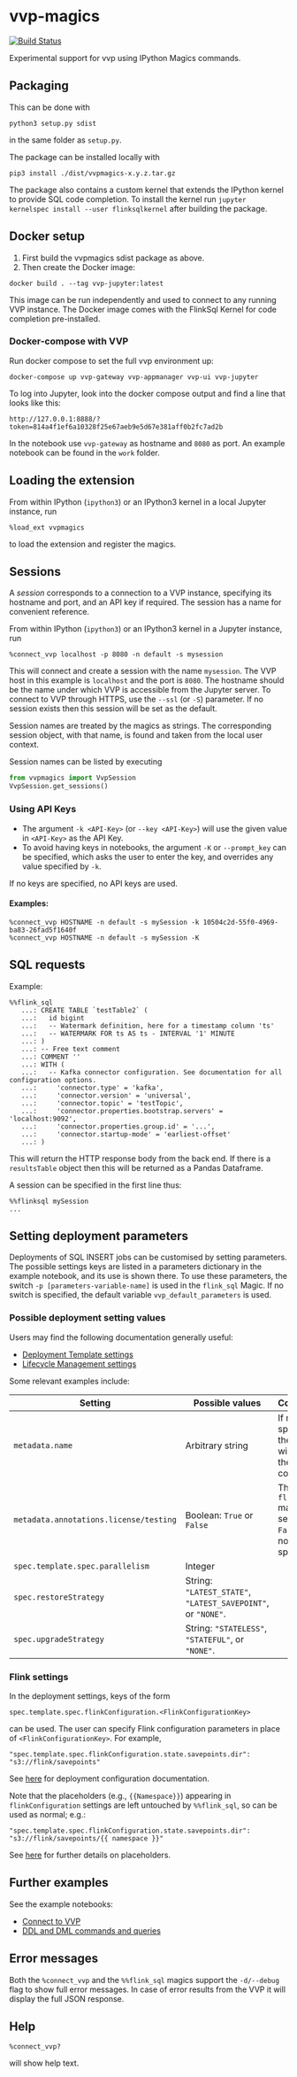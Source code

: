# vvp-magics

[![Build Status](https://travis-ci.com/dataArtisans/vvp-jupyter.svg?token=RGozj1rgTPauwuugxzZx&branch=master)](https://travis-ci.com/dataArtisans/vvp-jupyter)

Experimental support for vvp using IPython Magics commands.

## Packaging

This can be done with
```
python3 setup.py sdist
```
in the same folder as `setup.py`.

The package can be installed locally with 
```
pip3 install ./dist/vvpmagics-x.y.z.tar.gz
```

The package also contains a custom kernel that extends the IPython kernel to provide SQL code completion.
To install the kernel run `jupyter kernelspec install --user flinksqlkernel` after building the package.

## Docker setup

1. First build the vvpmagics sdist package as above.
2. Then create the Docker image:
```
docker build . --tag vvp-jupyter:latest
```
This image can be run independently and used to connect to any running VVP instance.
The Docker image comes with the FlinkSql Kernel for code completion pre-installed.

### Docker-compose with VVP
Run docker compose to set the full vvp environment up:
```
docker-compose up vvp-gateway vvp-appmanager vvp-ui vvp-jupyter
```

To log into Jupyter, look into the docker compose output and find a line that looks like this:
```
http://127.0.0.1:8888/?token=814a4f1ef6a10328f25e67aeb9e5d67e381aff0b2fc7ad2b
```

In the notebook use `vvp-gateway` as hostname and `8080` as port.
An example notebook can be found in the `work` folder.


## Loading the extension

From within IPython (`ipython3`) or an IPython3 kernel in a local Jupyter instance,
run
```
%load_ext vvpmagics
```
to load the extension and register the magics.

## Sessions

A *session* corresponds to a connection to a VVP instance,
specifying its hostname and port,
and an API key if required.
The session has a name for convenient reference.

From within IPython (`ipython3`) or an IPython3 kernel in a Jupyter instance,
run
```
%connect_vvp localhost -p 8080 -n default -s mysession
```
This will connect and create a session with the name `mysession`.
The VVP host in this example is `localhost` and the port is `8080`.
The hostname should be the name under which VVP is accessible from the Jupyter server.
To connect to VVP through HTTPS, use the `--ssl` (or `-S`) parameter.
If no session exists then this session will be set as the default.

Session names are treated by the magics as strings.
The corresponding session object, with that name,
is found and taken from the local user context.

Session names can be listed by executing
```python
from vvpmagics import VvpSession
VvpSession.get_sessions()
```

### Using API Keys

- The argument `-k <API-Key>` (or `--key <API-Key>`) 
  will use the given value in `<API-Key>` as the API Key.
- To avoid having keys in notebooks, 
  the argument `-K` or `--prompt_key` can be specified,
  which asks the user to enter the key,
  and overrides any value specified by `-k`.

If no keys are specified, no API keys are used.

#### Examples:
```
%connect_vvp HOSTNAME -n default -s mySession -k 10504c2d-55f0-4969-ba83-26fad5f1640f
%connect_vvp HOSTNAME -n default -s mySession -K
```


## SQL requests
Example:
```
%%flink_sql 
   ...: CREATE TABLE `testTable2` ( 
   ...:   id bigint 
   ...:   -- Watermark definition, here for a timestamp column 'ts' 
   ...:   -- WATERMARK FOR ts AS ts - INTERVAL '1' MINUTE 
   ...: ) 
   ...: -- Free text comment 
   ...: COMMENT '' 
   ...: WITH ( 
   ...:   -- Kafka connector configuration. See documentation for all configuration options. 
   ...:     'connector.type' = 'kafka', 
   ...:     'connector.version' = 'universal', 
   ...:     'connector.topic' = 'testTopic', 
   ...:     'connector.properties.bootstrap.servers' = 'localhost:9092', 
   ...:     'connector.properties.group.id' = '...', 
   ...:     'connector.startup-mode' = 'earliest-offset' 
   ...: ) 

```
This will return the HTTP response body from the back end.
If there is a `resultsTable` object then this will be returned as a Pandas Dataframe.

A session can be specified in the first line thus:
```
%%flinksql mySession
...
```

## Setting deployment parameters
Deployments of SQL INSERT jobs can be customised by setting parameters.
The possible settings keys are listed in a parameters dictionary in the example notebook,
and its use is shown there.
To use these parameters, the switch `-p [parameters-variable-name]` is used in the `flink_sql` Magic.
If no switch is specified, the default variable `vvp_default_parameters` is used.

### Possible deployment setting values
Users may find the following documentation generally useful:
- [Deployment Template settings](https://docs.ververica.com/user_guide/deployments/deployment_templates.html)
- [Lifecycle Management settings](https://docs.ververica.com/user_guide/lifecycle_management/index.html)

Some relevant examples include:

| Setting                               | Possible values                                               | Comment         | Documentation      |
|---------------------------------------|---------------------------------------------------------------|-----------------|--------------------|
|`metadata.name`                        | Arbitrary string                                              | If not specified, then this will be the cell contents. | |
|`metadata.annotations.license/testing` | Boolean: `True` or `False`                                    | The `flink_sql` magic will set this to `False` if not specified. | |
|`spec.template.spec.parallelism`       | Integer                                                       | | [Link](https://docs.ververica.com/user_guide/deployments/deployment_templates.html#parallelism-number-of-taskmanagers-and-slots) |
|`spec.restoreStrategy`                 | String: `"LATEST_STATE"`, `"LATEST_SAVEPOINT"`, or `"NONE"`.  | | [Link](https://docs.ververica.com/user_guide/lifecycle_management/index.html#restore-strategy) |
|`spec.upgradeStrategy`                 | String: `"STATELESS"`, `"STATEFUL"`, or `"NONE"`.             | | [Link](https://docs.ververica.com/user_guide/lifecycle_management/index.html#upgrade-strategy) |

### Flink settings
In the deployment settings,
keys of the form 
```
spec.template.spec.flinkConfiguration.<FlinkConfigurationKey>
```
can be used.
The user can specify Flink configuration parameters in place of `<FlinkConfigurationKey>`.
For example, 
```
"spec.template.spec.flinkConfiguration.state.savepoints.dir": "s3://flink/savepoints"
```
See [here](https://docs.ververica.com/user_guide/deployments/configure_flink.html)
for deployment configuration documentation.

Note that the placeholders (e.g., `{{Namespace}}`) appearing in `flinkConfiguration` settings
are left untouched by `%%flink_sql`, so can be used as normal;
e.g.:
```
"spec.template.spec.flinkConfiguration.state.savepoints.dir": "s3://flink/savepoints/{{ namespace }}"
```
See [here](https://docs.ververica.com/administration/deployment_defaults.html#placeholders-in-flink-configuration)
for further details on placeholders.


## Further examples

See the example notebooks:

- [Connect to VVP](./example_notebooks/ConnectToVVP.test.ipynb)
- [DDL and DML commands and queries](./example_notebooks/FlinkSql.test.ipynb)

## Error messages

Both the `%connect_vvp` and the `%%flink_sql` magics support the `-d/--debug` flag
to show full error messages.
In case of error results from the VVP it will display the full JSON response.  

## Help
```
%connect_vvp?
```
will show help text.
